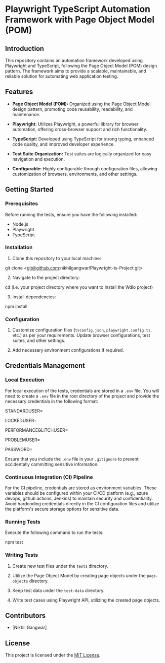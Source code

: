 # Playwright TypeScript Automation Framework with Page Object Model (POM)

## Introduction

This repository contains an automation framework developed using Playwright and TypeScript, following the Page Object Model (POM) design pattern. The framework aims to provide a scalable, maintainable, and reliable solution for automating web application testing.

## Features

- **Page Object Model (POM):** Organized using the Page Object Model design pattern, promoting code reusability, readability, and maintenance.

- **Playwright:** Utilizes Playwright, a powerful library for browser automation, offering cross-browser support and rich functionality.

- **TypeScript:** Developed using TypeScript for strong typing, enhanced code quality, and improved developer experience.

- **Test Suite Organization:** Test suites are logically organized for easy navigation and execution.

- **Configurable:** Highly configurable through configuration files, allowing customization of browsers, environments, and other settings.

## Getting Started

### Prerequisites

Before running the tests, ensure you have the following installed:

- Node.js
- Playwright
- TypeScript

### Installation

1. Clone this repository to your local machine:

git clone <git@github.com:nikhilgangwar/Playwright-ts-Project.git>

2. Navigate to the project directory:

cd <project-directory> (i.e. your project directory where you want to install the Wdio project)

3. Install dependencies:

npm install

### Configuration

1. Customize configuration files (`tsconfig.json`, `playwright.config.ts`, etc.) as per your requirements. Update browser configurations, test suites, and other settings.

2. Add necessary environment configurations if required.

## Credentials Management

### Local Execution

For local execution of the tests, credentials are stored in a `.env` file. You will need to create a `.env` file in the root directory of the project and provide the necessary credentials in the following format:

STANDARDUSER=

LOCKEDUSER=

PERFORMANCEGLITCHUSER=

PROBLEMUSER=

PASSWORD=

Ensure that you include the `.env` file in your `.gitignore` to prevent accidentally committing sensitive information.

### Continuous Integration (CI) Pipeline

For the CI pipeline, credentials are stored as environment variables. These variables should be configured within your CI/CD platform (e.g., azure devops, github actions, Jenkins) to maintain security and confidentiality. Avoid hardcoding credentials directly in the CI configuration files and utilize the platform's secure storage options for sensitive data.

### Running Tests

Execute the following command to run the tests:

npm test

### Writing Tests

1. Create new test files under the `tests` directory.

2. Utilize the Page Object Model by creating page objects under the `page-objects` directory.

3. Keep test data under the `test-data` directory.

4. Write test cases using Playwright API, utilizing the created page objects.

## Contributors

- [Nikhil Gangwar]

## License

This project is licensed under the [MIT License](LICENSE).
